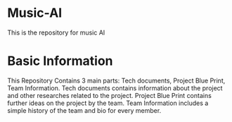 # Music-AI
This is the repository for music AI
# Basic Information
This Repository Contains 3 main parts: Tech documents, Project Blue Print, Team Information. Tech documents contains information about the project and other researches related to the project. Project Blue Print contains further ideas on the project by the team. Team Information includes a simple history of the team and bio for every member.
